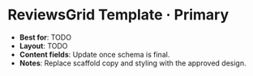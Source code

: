 # ReviewsGrid Template · Primary

- **Best for**: TODO
- **Layout**: TODO
- **Content fields**: Update once schema is final.
- **Notes**: Replace scaffold copy and styling with the approved design.

